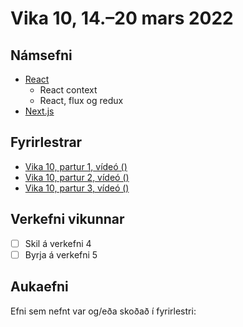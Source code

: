 # Vika 10, 14.–20 mars 2022

## Námsefni

* [React](../namsefni/15.react/readme.md)
  * React context
  * React, flux og redux
* [Next.js](../namsefni/17.nextjs/readme.md)

## Fyrirlestrar

* [Vika 10, partur 1, vídeó ()](https://youtu.be/)
* [Vika 10, partur 2, vídeó ()](https://youtu.be/)
* [Vika 10, partur 3, vídeó ()](https://youtu.be/)

## Verkefni vikunnar

* [ ] Skil á verkefni 4
* [ ] Byrja á verkefni 5

## Aukaefni

Efni sem nefnt var og/eða skoðað í fyrirlestri:
